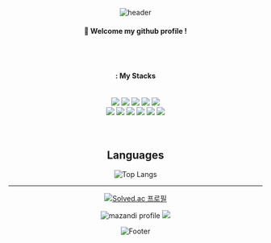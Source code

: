 <div align="center"> 

![header](https://capsule-render.vercel.app/api?type=cylinder&color=000000&height=150&section=header&text=KimYeGun&fontColor=ffffff&fontSize=70&animation=fadeIn&fontAlignY=55&desc=%20&descAlignY=62&descAlign=62)

####  :wave: Welcome my github profile !

  
 <br/>
 <br/>

#### : My Stacks
  
 <br/>
  
<img src="https://img.shields.io/badge/JAVA-007396?style=for-the-badge&logo=Java&logoColor=white">
<img src="https://img.shields.io/badge/JavaScript-F7DF1E?style=for-the-badge&logo=JavaScript&logoColor=white">
<img src="https://img.shields.io/badge/Spring-6DB33F?style=for-the-badge&logo=Spring&logoColor=white">
<img src="https://img.shields.io/badge/HTML5-E34F26?style=for-the-badge&logo=HTML5&logoColor=white">
<img src="https://img.shields.io/badge/CSS3-1572B6?style=for-the-badge&logo=CSS3&logoColor=white"> <br>
<img src="https://img.shields.io/badge/Oracle-F80000?style=for-the-badge&logo=Oracle&logoColor=white"> 
<img src="https://img.shields.io/badge/aws-232F3E?style=for-the-badge&logo=Amazon aws&logoColor=white">
<img src="https://img.shields.io/badge/Eclipse-2C2255?style=for-the-badge&logo=Eclipse%20IDE&logoColor=white">
<img src="https://img.shields.io/badge/github-181717?style=for-the-badge&logo=github&logoColor=white">
<img src="https://img.shields.io/badge/VSCode-007ACC?style=for-the-badge&logo=VisualStudioCode&logoColor=white">
<img src="https://img.shields.io/badge/REACT-61DAFB?style=for-the-badge&logo=REACT&logoColor=white">




   <br/>
   <br/>
 
  <br/>


  ## Languages

![Top Langs](https://github-readme-stats.vercel.app/api/top-langs/?username=kimyegun&layout=compact&theme=gruvbox)

  <hr>

  [![Solved.ac
프로필](http://mazassumnida.wtf/api/v2/generate_badge?boj=kimyegun)](https://solved.ac/kimyegun)

![mazandi profile](http://mazandi.herokuapp.com/api?handle={kimyegun}&theme=cold)
<img src="http://mazandi.herokuapp.com/api?handle=kimyegun&theme=cold"/>

  ![Footer](https://capsule-render.vercel.app/api?type=waving&color=auto&height=200&section=footer)

</div>

<!--
**kimyegun/kimyegun** is a ✨ _special_ ✨ repository because its `README.md` (this file) appears on your GitHub profile.

Here are some ideas to get you started:

- 🔭 I’m currently working on ...
- 🌱 I’m currently learning ...
- 👯 I’m looking to collaborate on ...
- 🤔 I’m looking for help with ...
- 💬 Ask me about ...
- 📫 How to reach me: ...
- 😄 Pronouns: ...
- ⚡ Fun fact: ...
-->
